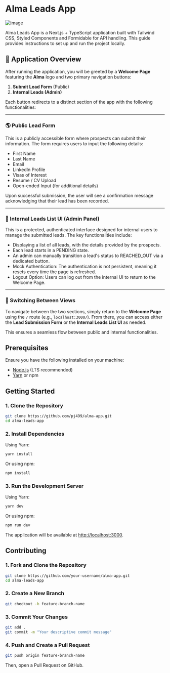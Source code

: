# Alma Leads App 
![image](https://github.com/user-attachments/assets/3df893bf-3a31-4f4a-a352-4fad53c32172)

Alma Leads App is a Next.js + TypeScript application built with Tailwind CSS, Styled Components and Formidable for API handling. This guide provides instructions to set up and run the project locally.




## 🚀 Application Overview  

After running the application, you will be greeted by a **Welcome Page** featuring the **Alma** logo and two primary navigation buttons:  

1. **Submit Lead Form** (Public)  
2. **Internal Leads (Admin)**  

Each button redirects to a distinct section of the app with the following functionalities:  

---

### 🌎 Public Lead Form  

This is a publicly accessible form where prospects can submit their information. The form requires users to input the following details:  

- First Name  
- Last Name  
- Email  
- LinkedIn Profile  
- Visas of Interest  
- Resume / CV Upload  
- Open-ended Input (for additional details)  

Upon successful submission, the user will see a confirmation message acknowledging that their lead has been recorded.  

---

### 🔐 Internal Leads List UI (Admin Panel)  

This is a protected, authenticated interface designed for internal users to manage the submitted leads. The key functionalities include:  

- Displaying a list of all leads, with the details provided by the prospects.  
- Each lead starts in a PENDING state.  
- An admin can manually transition a lead's status to REACHED_OUT via a dedicated button.  
- Mock Authentication: The authentication is not persistent, meaning it resets every time the page is refreshed.  
- Logout Option: Users can log out from the internal UI to return to the Welcome Page.  

---

### 🔄 Switching Between Views  

To navigate between the two sections, simply return to the **Welcome Page** using the `/` route (e.g., `localhost:3000/`). From there, you can access either the **Lead Submission Form** or the **Internal Leads List UI** as needed.  

This ensures a seamless flow between public and internal functionalities.

 
## Prerequisites

Ensure you have the following installed on your machine:
- [Node.js](https://nodejs.org/) (LTS recommended)
- [Yarn](https://yarnpkg.com/) or npm

## Getting Started

### 1. Clone the Repository

```sh
git clone https://github.com/pj499/alma-app.git
cd alma-leads-app
```

### 2. Install Dependencies

Using Yarn:
```sh
yarn install
```
Or using npm:
```sh
npm install
```

### 3. Run the Development Server

Using Yarn:
```sh
yarn dev
```
Or using npm:
```sh
npm run dev
```

The application will be available at [http://localhost:3000](http://localhost:3000).


## Contributing

### 1. Fork and Clone the Repository

```sh
git clone https://github.com/your-username/alma-app.git
cd alma-leads-app
```

### 2. Create a New Branch

```sh
git checkout -b feature-branch-name
```

### 3. Commit Your Changes

```sh
git add .
git commit -m "Your descriptive commit message"
```

### 4. Push and Create a Pull Request

```sh
git push origin feature-branch-name
```
Then, open a Pull Request on GitHub.


